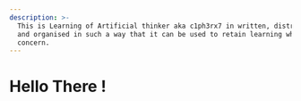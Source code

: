 ```yaml
---
description: >-
  This is Learning of Artificial thinker aka c1ph3rx7 in written, distributed
  and organised in such a way that it can be used to retain learning who may it
  concern.
---
```


# Hello There !

